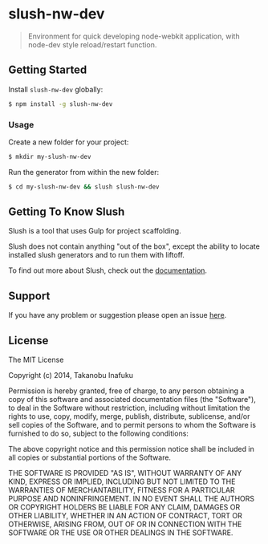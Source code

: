 # slush-nw-dev
<!-- [![Build Status](https://secure.travis-ci.org/inafact/slush-nw-dev.png?branch=master)](https://travis-ci.org/inafact/slush-nw-dev) [![NPM version](https://badge-me.herokuapp.com/api/npm/slush-nw-dev.png)](http://badges.enytc.com/for/npm/slush-nw-dev) -->

> Environment for quick developing node-webkit application, with node-dev style reload/restart function.


## Getting Started

Install `slush-nw-dev` globally:

```bash
$ npm install -g slush-nw-dev
```

### Usage

Create a new folder for your project:

```bash
$ mkdir my-slush-nw-dev
```

Run the generator from within the new folder:

```bash
$ cd my-slush-nw-dev && slush slush-nw-dev
```

## Getting To Know Slush

Slush is a tool that uses Gulp for project scaffolding.

Slush does not contain anything "out of the box", except the ability to locate installed slush generators and to run them with liftoff.

To find out more about Slush, check out the [documentation](https://github.com/klei/slush).

<!-- ## Contributing -->

<!-- See the [CONTRIBUTING Guidelines](https://github.com/inafact/slush-nw-dev/blob/master/CONTRIBUTING.md) -->

## Support
If you have any problem or suggestion please open an issue [here](https://github.com/inafact/slush-nw-dev/issues).

## License 

The MIT License

Copyright (c) 2014, Takanobu Inafuku

Permission is hereby granted, free of charge, to any person
obtaining a copy of this software and associated documentation
files (the "Software"), to deal in the Software without
restriction, including without limitation the rights to use,
copy, modify, merge, publish, distribute, sublicense, and/or sell
copies of the Software, and to permit persons to whom the
Software is furnished to do so, subject to the following
conditions:

The above copyright notice and this permission notice shall be
included in all copies or substantial portions of the Software.

THE SOFTWARE IS PROVIDED "AS IS", WITHOUT WARRANTY OF ANY KIND,
EXPRESS OR IMPLIED, INCLUDING BUT NOT LIMITED TO THE WARRANTIES
OF MERCHANTABILITY, FITNESS FOR A PARTICULAR PURPOSE AND
NONINFRINGEMENT. IN NO EVENT SHALL THE AUTHORS OR COPYRIGHT
HOLDERS BE LIABLE FOR ANY CLAIM, DAMAGES OR OTHER LIABILITY,
WHETHER IN AN ACTION OF CONTRACT, TORT OR OTHERWISE, ARISING
FROM, OUT OF OR IN CONNECTION WITH THE SOFTWARE OR THE USE OR
OTHER DEALINGS IN THE SOFTWARE.

